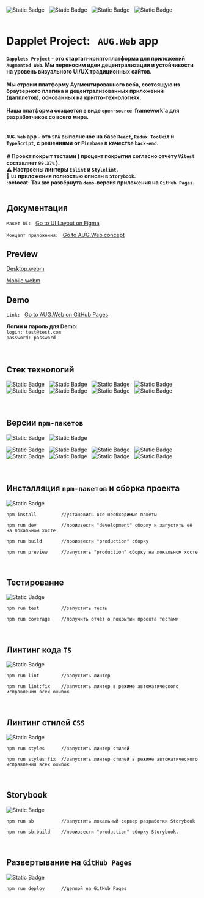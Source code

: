 <br>

![Static Badge](https://img.shields.io/badge/React-5C5C5C?style=for-the-badge&logo=react&logoColor=white&labelColor=%23186BFF&color=black)&nbsp;&nbsp;&nbsp;![Static Badge](https://img.shields.io/badge/TypeScript-5C5C5C?style=for-the-badge&logo=TypeScript&logoColor=white&labelColor=%233793EF&color=black)&nbsp;&nbsp;&nbsp;![Static Badge](https://img.shields.io/badge/Redux_Toolkit-5C5C5C?style=for-the-badge&logo=redux&logoColor=white&labelColor=%235455FE&color=black)&nbsp;&nbsp;&nbsp;![Static Badge](https://img.shields.io/badge/Firebase-5C5C5C?style=for-the-badge&logo=firebase&logoColor=black&labelColor=%23FFE800&color=black)<br><br>

# Dapplet Project:&nbsp;&nbsp;&nbsp;`AUG.Web` app<br>

#### `Dapplets Project` - это cтартап-криптоплатформа для приложений `Augmented Web`. Мы переносим идеи децентрализации и устойчивости на уровень визуального UI/UX традиционных сайтов. <br><br> Мы строим платформу Аугментированного веба, состоящую из браузерного плагина и децентрализованных приложений (дапплетов), основанных на крипто-технологиях. <br><br>Наша платформа создается в виде `open-source `framework'a для разработчиков со всего мира.<br><br><br>`AUG.Web` app - это `SPA` выполненое на базе `React`, `Redux Toolkit` и `TypeScript`, c решениями от `Firebase` в качестве `back-end`.<br><br>:fire: Проект покрыт тестами ( процент покрытия согласно отчёту `Vitest` составляет `99.37%` ).<br>:warning: Настроены линтеры `Eslint` и `Stylelint`.<br>:book: `UI` приложения полностью описан в `Storybook`.<br>:octocat: Так же развёрнута `demo`-версия приложения на `GitHub Pages`.<br><br>

## Документация

`Макет UI:`&nbsp;&nbsp;&nbsp;<a target="_blank" rel="noopener noreferrer" href="https://www.figma.com/file/YGXq1mzXTTc4Rfwt5vxgUo">Go to UI Layout on Figma</a>

`Концепт приложения:`&nbsp;&nbsp;&nbsp;<a target="_blank" rel="noopener noreferrer" href="https://docs.google.com/document/d/1P9-Ur83w0CRPdOGwoMBbiejUsTFnNnrMqXMA06JK0JY/edit?usp=sharing">Go to AUG.Web concept</a>

## Preview

[Desktop.webm](https://github.com/Abubjazov/AUG.Web/assets/1412333/e254f061-7cc4-4d57-9c51-b4eab61bc508)
<br>

[Mobile.webm](https://github.com/Abubjazov/AUG.Web/assets/1412333/89ebed83-905c-466f-9cf0-1087955e8f22)

## Demo

`Link:`&nbsp;&nbsp;&nbsp;<a target="_blank" rel="noopener noreferrer" href="https://abubjazov.github.io/AUGWeb/">Go to AUG.Web on GitHub Pages</a>

**Логин и пароль для Demo:**<br>
`login: test@test.com`<br>
`password: password`
<br><br><br>

## Стек технологий

![Static Badge](https://img.shields.io/badge/React-5C5C5C?style=for-the-badge&logo=react&logoColor=white&labelColor=%23186BFF&color=black)&nbsp;&nbsp;&nbsp;![Static Badge](https://img.shields.io/badge/TypeScript-5C5C5C?style=for-the-badge&logo=TypeScript&logoColor=white&labelColor=%233793EF&color=black)&nbsp;&nbsp;&nbsp;![Static Badge](https://img.shields.io/badge/Redux_Toolkit-5C5C5C?style=for-the-badge&logo=redux&logoColor=white&labelColor=%235455FE&color=black)&nbsp;&nbsp;&nbsp;![Static Badge](https://img.shields.io/badge/Firebase-5C5C5C?style=for-the-badge&logo=firebase&logoColor=black&labelColor=%23FFE800&color=black)&nbsp;&nbsp;&nbsp;![Static Badge](https://img.shields.io/badge/vite-5C5C5C?style=for-the-badge&logo=vite&logoColor=black&labelColor=%23FFC820&color=black)&nbsp;&nbsp;&nbsp;![Static Badge](https://img.shields.io/badge/Storybook-5C5C5C?style=for-the-badge&logo=storybook&logoColor=white&labelColor=%23F01F7A&color=black)&nbsp;&nbsp;&nbsp;![Static Badge](https://img.shields.io/badge/Eslint-5C5C5C?style=for-the-badge&logo=Eslint&logoColor=white&labelColor=4B32C3&color=black)&nbsp;&nbsp;&nbsp;![Static Badge](https://img.shields.io/badge/Stylelint-5C5C5C?style=for-the-badge&logo=Stylelint&logoColor=white&labelColor=555555&color=black)
<br><br><br>

## Версии `npm-пакетов`

![Static Badge](https://img.shields.io/badge/Node.js-20.10.0-white?logo=Node.js&logoColor=white&color=21272E)&nbsp;&nbsp;&nbsp;![Static Badge](https://img.shields.io/badge/npm-10.2.4-white?logo=npm&logoColor=white&color=21272E)&nbsp;&nbsp;&nbsp;

![Static Badge](https://img.shields.io/badge/React-18.2.0-white?logo=react&logoColor=white&color=3078C6)&nbsp;&nbsp;&nbsp;![Static Badge](https://img.shields.io/badge/TypeScript-5.3.2-white?logo=TypeScript&logoColor=white&color=3078C6)&nbsp;&nbsp;&nbsp;![Static Badge](https://img.shields.io/badge/Redux_Toolkit-1.9.7-white?logo=redux&color=3078C6)&nbsp;&nbsp;&nbsp;![Static Badge](https://img.shields.io/badge/Firebase-10.7.0-white?logo=firebase&logoColor=white&color=3078C6)&nbsp;&nbsp;&nbsp;![Static Badge](https://img.shields.io/badge/Vite-4.5.0-white?logo=vite&logoColor=white&color=3078C6)&nbsp;&nbsp;&nbsp;![Static Badge](https://img.shields.io/badge/Storybook-7.6.3-white?logo=storybook&logoColor=white&color=3078C6)&nbsp;&nbsp;&nbsp;![Static Badge](https://img.shields.io/badge/Eslint-8.55.0-white?logo=eslint&logoColor=white&color=3078C6)&nbsp;&nbsp;&nbsp;![Static Badge](https://img.shields.io/badge/Stylelint-15.11.0-white?logo=stylelint&logoColor=white&color=3078C6)
<br><br><br>

## Инсталляция `npm-пакетов` и сборка проекта

![Static Badge](https://img.shields.io/badge/vite-5C5C5C?style=for-the-badge&logo=vite&logoColor=black&labelColor=%23FFC820&color=black)

```
npm install         //установить все необходимые пакеты

npm run dev         //произвести "development" сборку и запустить её на локальном хосте

npm run build       //произвести "production" сборку

npm run preview     //запустить "production" сборку на локальном хосте
```

<br>

## Тестирование

![Static Badge](https://img.shields.io/badge/vitest-5C5C5C?style=for-the-badge&logo=vitest&logoColor=black&labelColor=%23FFC820&color=black)

```
npm run test        //запустить тесты

npm run coverage    //получить отчёт о покрытии проекта тестами
```

<br>

## Линтинг кода `TS`

![Static Badge](https://img.shields.io/badge/Eslint-5C5C5C?style=for-the-badge&logo=Eslint&logoColor=white&labelColor=4B32C3&color=black)

```
npm run lint        //запустить линтер

npm run lint:fix    //запустить линтер в режиме автоматического исправления всех ошибок
```

<br>

## Линтинг стилей `CSS`

![Static Badge](https://img.shields.io/badge/Stylelint-5C5C5C?style=for-the-badge&logo=Stylelint&logoColor=white&labelColor=555555&color=black)

```
npm run styles      //запустить линтер стилей

npm run styles:fix  //запустить линтер стилей в режиме автоматического исправления всех ошибок
```

<br>

## Storybook

![Static Badge](https://img.shields.io/badge/Storybook-5C5C5C?style=for-the-badge&logo=storybook&logoColor=white&labelColor=%23F01F7A&color=black)

```
npm run sb          //запустить локальный сервер разработки Storybook

npm run sb:build    //произвести "production" сборку Storybook.
```

<br>

## Развертывание на `GitHub Pages`

![Static Badge](https://img.shields.io/badge/GitHub-5C5C5C?style=for-the-badge&logo=GitHub&logoColor=white&labelColor=555555&color=black)

```
npm run deploy      //деплой на GitHub Pages
```
